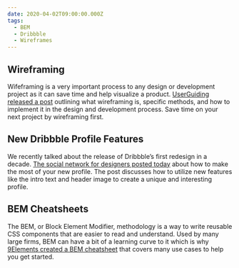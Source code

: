 ```yaml
---
date: 2020-04-02T09:00:00.000Z
tags:
  - BEM
  - Dribbble
  - Wireframes
---
```


## Wireframing

Wifeframing is a very important process to any design or development project as it can save time and help visualize a product. [UserGuiding released a post](https://userguiding.com/blog/wireframe-design/) outlining what wireframing is, specific methods, and how to implement it in the design and development process. Save time on your next project by wireframing first.

## New Dribbble Profile Features

We recently talked about the release of Dribbble’s first redesign in a decade. [The social network for designers posted today](https://dribbble.com/stories/2020/04/02/get-creative-with-new-profiles) about how to make the most of your new profile. The post discusses how to utilize new features like the intro text and header image to create a unique and interesting profile.

## BEM Cheatsheets

The BEM, or Block Element Modifier, methodology is a way to write reusable CSS components that are easier to read and understand. Used by many large firms, BEM can have a bit of a learning curve to it which is why [9Elements created a BEM cheatsheet](https://9elements.com/bem-cheat-sheet/) that covers many use cases to help you get started.
